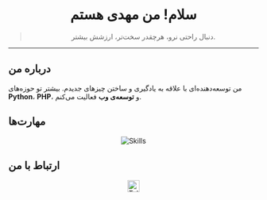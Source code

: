 <h1 align="center">سلام! من مهدی هستم</h1>

<blockquote align="center">
دنبال راحتی نرو، هرچقدر سخت‌تر، ارزشش بیشتر.
</blockquote>

---

<h2>درباره من</h2>

<p>
من توسعه‌دهنده‌ای با علاقه به یادگیری و ساختن چیزهای جدیدم. بیشتر تو حوزه‌های <strong>Python</strong>، <strong>PHP</strong>، و <strong>توسعه‌ی وب</strong> فعالیت می‌کنم.
</p>

<h2>مهارت‌ها</h2>

<p align="center">
  <img src="https://skillicons.dev/icons?i=python,php,html,css,js,cpp,c,bash&perline=3" alt="Skills" />
</p>

<h2>ارتباط با من</h2>

<p align="center">
  <a href="https://t.me/mahdi22mn" target="_blank">
    <img src="https://cdn.jsdelivr.net/gh/simple-icons/simple-icons/icons/telegram.svg" alt="Telegram" width="24" height="24">
  </a>
</p>